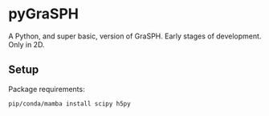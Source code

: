 # pyGraSPH

A Python, and super basic, version of GraSPH. Early stages of development. Only in 2D.

## Setup

Package requirements:

```bash
pip/conda/mamba install scipy h5py
```
